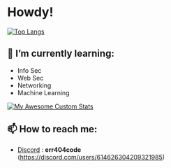 # Howdy! 

[![Top Langs](https://github-readme-stats.vercel.app/api/top-langs/?username=Cabrothers&theme=tokyonight&Border=13DD57&Text=999999)](https://github.com/anuraghazra/github-readme-stats)

## 🧠 I’m currently learning:

- Info Sec
- Web Sec
- Networking
- Machine Learning

[![My Awesome Custom Stats](https://awesome-github-stats.azurewebsites.net/user-stats/Cabrothers?theme=tokyonight&Ring=333333&Border=13DD57&Text=999999)](https://git.io/awesome-stats-card)

## 📫 How to reach me:

- [Discord](https://discord.com) : **err404code** (https://discord.com/users/614626304209321985)
